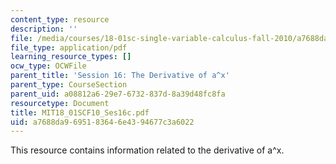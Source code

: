 ```yaml
---
content_type: resource
description: ''
file: /media/courses/18-01sc-single-variable-calculus-fall-2010/a7688da9695183646e4394677c3a6022_MIT18_01SCF10_Ses16c.pdf
file_type: application/pdf
learning_resource_types: []
ocw_type: OCWFile
parent_title: 'Session 16: The Derivative of a^x'
parent_type: CourseSection
parent_uid: a08812a6-29e7-6732-837d-8a39d48fc8fa
resourcetype: Document
title: MIT18_01SCF10_Ses16c.pdf
uid: a7688da9-6951-8364-6e43-94677c3a6022
---
```

This resource contains information related to the derivative of a^x.